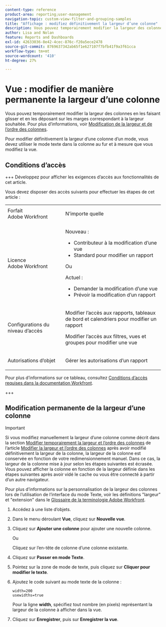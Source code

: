 ```yaml
---
content-type: reference
product-area: reporting;user-management
navigation-topic: custom-view-filter-and-grouping-samples
title: "Affichage : modifiez définitivement la largeur d’une colonne"
description: Vous pouvez temporairement modifier la largeur des colonnes en les faisant glisser et en les déposant sur les marges correspondant à la largeur souhaitée. Pour plus d’informations, voir Modification de la largeur et de l’ordre des colonnes.
author: Lisa and Nolan
feature: Reports and Dashboards
exl-id: 42633036-8e42-4cec-876c-f20a5ece2478
source-git-commit: 8769637342ab65f1e627107f7bfb41f9a3f61cca
workflow-type: tm+mt
source-wordcount: '410'
ht-degree: 27%

---
```


# Vue : modifier de manière permanente la largeur d’une colonne

<!-- Audited: 1/2024 -->

Vous pouvez temporairement modifier la largeur des colonnes en les faisant glisser et en les déposant sur les marges correspondant à la largeur souhaitée. Pour plus d’informations, voir [Modification de la largeur et de l’ordre des colonnes](../../../reports-and-dashboards/reports/reporting-elements/modify-column-width-order.md).

Pour modifier définitivement la largeur d’une colonne d’un mode, vous devez utiliser le mode texte dans la colonne au fur et à mesure que vous modifiez la vue.

## Conditions d’accès

+++ Développez pour afficher les exigences d’accès aux fonctionnalités de cet article.

Vous devez disposer des accès suivants pour effectuer les étapes de cet article :

<table style="table-layout:auto"> 
 <col> 
 <col> 
 <tbody> 
  <tr> 
   <td role="rowheader">Forfait Adobe Workfront</td> 
   <td> <p>N’importe quelle</p> </td> 
  </tr> 
  <tr> 
   <td role="rowheader">Licence Adobe Workfront</td> 
   <td> <p>Nouveau :<ul><li>Contributeur à la modification d’une vue</li><li>Standard pour modifier un rapport</li></ul></p><p>Ou</p>Actuel :<ul><li>Demander la modification d’une vue</li><li>Prévoir la modification d’un rapport</li></ul></p> </td> 
  </tr> 
  <tr> 
   <td role="rowheader">Configurations du niveau d’accès</td> 
   <td> <p>Modifier l’accès aux rapports, tableaux de bord et calendriers pour modifier un rapport</p> <p>Modifier l’accès aux filtres, vues et groupes pour modifier une vue</p> </td> 
  </tr>  
  <tr> 
   <td role="rowheader">Autorisations d’objet</td> 
   <td> <p>Gérer les autorisations d’un rapport</p> </td> 
  </tr> 
 </tbody> 
</table>

Pour plus d’informations sur ce tableau, consultez [Conditions d’accès requises dans la documentation Workfront](/help/quicksilver/administration-and-setup/add-users/access-levels-and-object-permissions/access-level-requirements-in-documentation.md).

+++

## Modification permanente de la largeur d’une colonne

>[!IMPORTANT]
>
>Si vous modifiez manuellement la largeur d’une colonne comme décrit dans la section [Modifier temporairement la largeur et l’ordre des colonnes](/help/quicksilver/reports-and-dashboards/reports/reporting-elements/modify-column-width-order.md#modify-width-and-order-of-columns-temporarily) de l’article [Modifier la largeur et l’ordre des colonnes](../../../reports-and-dashboards/reports/reporting-elements/modify-column-width-order.md) après avoir modifié définitivement la largeur de la colonne, la largeur de la colonne est conservée en fonction de votre redimensionnement manuel. Dans ce cas, la largeur de la colonne mise à jour selon les étapes suivantes est écrasée. Vous pouvez afficher la colonne en fonction de la largeur définie dans les étapes suivantes après avoir vidé le cache ou vous être connecté à partir d’un autre navigateur.
>
>Pour plus d’informations sur la personnalisation de la largeur des colonnes lors de l’utilisation de l’interface du mode Texte, voir les définitions &quot;largeur&quot; et &quot;extension&quot; dans le [Glossaire de la terminologie Adobe Workfront](../../../workfront-basics/navigate-workfront/workfront-navigation/workfront-terminology-glossary.md).

1. Accédez à une liste d’objets.
1. Dans le menu déroulant **Vue**, cliquez sur **Nouvelle vue**.

1. Cliquez sur **Ajouter une colonne** pour ajouter une nouvelle colonne.

   Ou

   Cliquez sur l’en-tête de colonne d’une colonne existante.

1. Cliquez sur **Passer en mode Texte**.
1. Pointez sur la zone de mode de texte, puis cliquez sur **Cliquer pour modifier le texte**.
1. Ajoutez le code suivant au mode texte de la colonne :

   ```
   width=200
   usewidths=true
   ```

   Pour la ligne **width**, spécifiez tout nombre (en pixels) représentant la largeur de la colonne à afficher dans la vue.

1. Cliquez sur **Enregistrer**, puis sur **Enregistrer la vue**.


